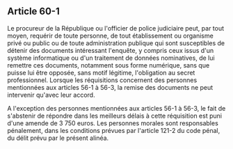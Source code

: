 Article 60-1
----
Le procureur de la République ou l'officier de police judiciaire peut, par tout
moyen, requérir de toute personne, de tout établissement ou organisme privé ou
public ou de toute administration publique qui sont susceptibles de détenir des
documents intéressant l'enquête, y compris ceux issus d'un système informatique
ou d'un traitement de données nominatives, de lui remettre ces documents,
notamment sous forme numérique, sans que puisse lui être opposée, sans motif
légitime, l'obligation au secret professionnel. Lorsque les réquisitions
concernent des personnes mentionnées aux articles 56-1 à 56-3, la remise des
documents ne peut intervenir qu'avec leur accord.

A l'exception des personnes mentionnées aux articles 56-1 à 56-3, le fait de
s'abstenir de répondre dans les meilleurs délais à cette réquisition est puni
d'une amende de 3 750 euros. Les personnes morales sont responsables pénalement,
dans les conditions prévues par l'article 121-2 du code pénal, du délit prévu
par le présent alinéa.
